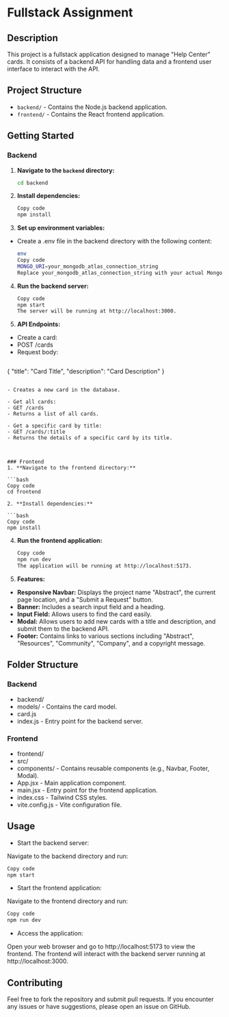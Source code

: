 # Fullstack Assignment

## Description

This project is a fullstack application designed to manage "Help Center" cards. It consists of a backend API for handling data and a frontend user interface to interact with the API.

## Project Structure

- `backend/` - Contains the Node.js backend application.
- `frontend/` - Contains the React frontend application.

## Getting Started

### Backend

1. **Navigate to the `backend` directory:**

   ```bash
   cd backend
   ```

2. **Install dependencies:**

   ```bash
   Copy code
   npm install
   ```

3. **Set up environment variables:**

- Create a .env file in the backend directory with the following content:

   ```bash
   env
   Copy code
   MONGO_URI=your_mongodb_atlas_connection_string
   Replace your_mongodb_atlas_connection_string with your actual MongoDB Atlas connection string.
   ```

4. **Run the backend server:**

   ```bash
   Copy code
   npm start
   The server will be running at http://localhost:3000.
   ```

5. **API Endpoints:**

- Create a card:
 - POST /cards
 - Request body: 
   ```bash
 { "title": "Card Title", "description": "Card Description" }
   ```

 - Creates a new card in the database.

- Get all cards:
 - GET /cards
 - Returns a list of all cards. 

- Get a specific card by title:
 - GET /cards/:title
 - Returns the details of a specific card by its title. 



### Frontend
1. **Navigate to the frontend directory:**

   ```bash
   Copy code
   cd frontend

2. **Install dependencies:**

   ```bash
   Copy code
   npm install
   ```
4. **Run the frontend application:**

   ```bash
   Copy code
   npm run dev
   The application will be running at http://localhost:5173.
   ```

5. **Features:**

- **Responsive Navbar:** Displays the project name "Abstract", the current page location, and a "Submit a Request" button.
- **Banner:** Includes a search input field and a heading.
- **Input Field:** Allows users to find the card easily.
- **Modal:** Allows users to add new cards with a title and description, and submit them to the backend API.
- **Footer:** Contains links to various sections including "Abstract", "Resources", "Community", "Company", and a copyright message.

## Folder Structure

### Backend
 - backend/
  - models/ - Contains the card model.
   - card.js
  - index.js - Entry point for the backend server.

### Frontend
 - frontend/
  - src/
   - components/ - Contains reusable components (e.g., Navbar, Footer, Modal).
   - App.jsx - Main application component.
   - main.jsx - Entry point for the frontend application.
   - index.css - Tailwind CSS styles.
  - vite.config.js - Vite configuration file.

## Usage
 * Start the backend server:

 Navigate to the backend directory and run:

   ```bash
   Copy code
   npm start
   ```
 * Start the frontend application:

Navigate to the frontend directory and run:

   ```bash
   Copy code
   npm run dev
   ```
 * Access the application:

Open your web browser and go to http://localhost:5173 to view the frontend. The frontend will interact with the backend server running at http://localhost:3000.

## Contributing
Feel free to fork the repository and submit pull requests. If you encounter any issues or have suggestions, please open an issue on GitHub.

